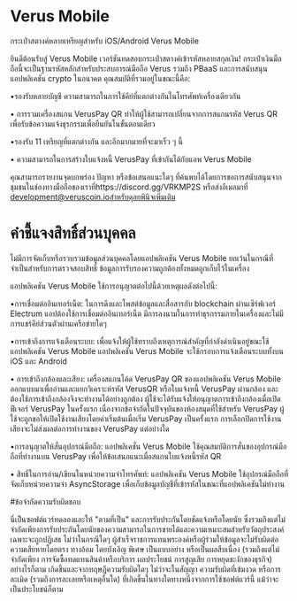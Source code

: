 # Verus Mobile 
กระเป๋าสตางค์หลายเหรียญสำหรับ iOS/Android Verus Mobile

ยินดีต้อนรับสู่ Verus Mobile เวอร์ชันทดสอบกระเป๋าสตางค์เข้ารหัสหลายสกุลเงิน! กระเป๋าเงินมือถือนี้จะเป็นฐานรหัสหลักสำหรับประสบการณ์มือถือ Verus รวมถึง PBaaS และการสนับสนุนแอปพลิเคชัน crypto ในอนาคต คุณสมบัติที่รวมอยู่ในขณะนี้คือ:

•รองรับหลายบัญชี ความสามารถในการใช้คีย์ที่แตกต่างกันในโทรศัพท์เครื่องเดียวกัน

• การรวมเครื่องสแกน VerusPay QR ทำให้ผู้ใช้สามารถเปลี่ยนจากการสแกนรหัส Verus QR เพื่อรับข้อความแจ้งธุรกรรมเพื่อยืนยันในขั้นตอนเดียว

•รองรับ 11 เหรียญที่แตกต่างกัน และอีกมากมายที่จะมาเร็ว ๆ นี้

• ความสามารถในการสร้างใบแจ้งหนี้ VerusPay ที่เข้ากันได้กับแอพ Verus Mobile

คุณสามารถรายงานจุดบกพร่อง ปัญหา หรือข้อเสนอแนะใดๆ ที่ค้นพบได้โดยการขอการสนับสนุนจากชุมชนในช่องทางมือถือของเราที่https://discord.gg/VRKMP2S หรือส่งอีเมลมาที่ development@veruscoin.ioสำหรับดุลยพินิจเพิ่มเติม

# คำชี้แจงสิทธิ์ส่วนบุคคล
ไม่มีการจัดเก็บหรือรวบรวมข้อมูลส่วนบุคคลโดยแอปพลิเคชัน Verus Mobile ยกเว้นในกรณีที่จำเป็นสำหรับการตรวจสอบสิทธิ์ ข้อมูลการรับรองความถูกต้องทั้งหมดถูกเก็บไว้ในเครื่อง

แอปพลิเคชัน Verus Mobile ใช้การอนุญาตต่อไปนี้ด้วยเหตุผลดังต่อไปนี้:

•การเชื่อมต่ออินเทอร์เน็ต: ในการดึงและโพสต์ข้อมูลและสื่อสารกับ blockchain ผ่านเซิร์ฟเวอร์ Electrum แอปต้องใช้การเชื่อมต่ออินเทอร์เน็ต มีการลงนามในการทำธุรกรรมภายในเครื่องและไม่มีการแชร์คีย์ส่วนตัวผ่านเครือข่ายใดๆ

•การเข้าถึงการแจ้งเตือนระบบ: เพื่อแจ้งให้ผู้ใช้ทราบถึงเหตุการณ์สำคัญที่กำลังดำเนินอยู่ขณะใช้แอปพลิเคชัน Verus Mobile แอปพลิเคชัน Verus Mobile จะใช้กรอบการแจ้งเตือนระบบทั้งบน iOS และ Android

• การเข้าถึงกล้องและเสียง: เครื่องสแกนโค้ด VerusPay QR ของแอปพลิเคชัน Verus Mobile ออกแบบมาเพื่ออ่านและแยกวิเคราะห์รหัส VerusQR หรือใบแจ้งหนี้ VerusPay ผ่านกล้อง และต้องใช้การเข้าถึงกล้องจึงจะทำงานได้อย่างถูกต้อง ผู้ใช้จะได้รับแจ้งให้อนุญาตการเข้าถึงกล้องเมื่อเปิดฟีเจอร์ VerusPay ในครั้งแรก เนื่องจากข้อจำกัดในปัจจุบันของห้องสมุดที่ใช้สำหรับ VerusPay ผู้ใช้จะถูกขอให้เปิดใช้งานเสียงโดยค่าเริ่มต้นเมื่อเริ่ม VerusPay เป็นครั้งแรก การเลือกปิดการใช้งานเสียงจะไม่ส่งผลต่อการทำงานของ VerusPay แต่อย่างใด

•การอนุญาตให้สั่นอุปกรณ์มือถือ: แอปพลิเคชั่น Verus Mobile ใช้คุณสมบัติการสั่นของอุปกรณ์มือถือที่ทำงานบน VerusPay เพื่อให้ข้อเสนอแนะเมื่อสแกนใบแจ้งหนี้รหัส QR

• สิทธิ์ในการอ่าน/เขียนในหน่วยความจำโทรศัพท์: แอปพลิเคชัน Verus Mobile ใช้อุปกรณ์มือถือที่จัดเก็บหน่วยความจำ AsyncStorage เพื่อเก็บข้อมูลบัญชีที่เข้ารหัสในขณะที่แอปพลิเคชันไม่ทำงาน

#ข้อจำกัดความรับผิดชอบ

นี่เป็นซอฟต์แวร์ทดลองและให้ "ตามที่เป็น" และการรับประกันโดยชัดแจ้งหรือโดยนัย ซึ่งรวมถึงแต่ไม่จำกัดเพียงการรับประกันโดยนัยของความสามารถในการขายได้และความเหมาะสมสำหรับวัตถุประสงค์เฉพาะจะถูกปฏิเสธ ไม่ว่าในกรณีใดๆ ผู้สำเร็จราชการแทนพระองค์หรือผู้ร่วมให้ข้อมูลจะไม่รับผิดต่อความเสียหายโดยตรง ทางอ้อม โดยบังเอิญ พิเศษ เป็นแบบอย่าง หรือเป็นผลสืบเนื่อง (รวมถึงแต่ไม่จำกัดเพียง การจัดซื้อทดแทนสินค้าหรือบริการ ผลประโยชน์ การสูญเสีย การหยุดชะงักของธุรกิจ) อย่างไรก็ตาม เกิดขึ้นและจากทฤษฎีความรับผิดใดๆ ไม่ว่าจะในสัญญา ความรับผิดที่เข้มงวด หรือการละเมิด (รวมถึงการละเลยหรือเหตุอื่นใด) ที่เกิดขึ้นในทางใดทางหนึ่งจากการใช้ซอฟต์แวร์นี้ แม้ว่าจะเป็นประโยชน์ก็ตาม
